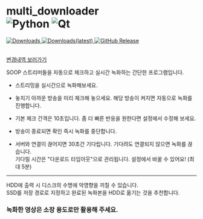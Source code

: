 # multi_downloader <br> ![Python](https://img.shields.io/badge/python-3670A0?logo=python&logoColor=ffdd54) ![Qt](https://img.shields.io/badge/Qt-%23217346.svg?logo=Qt&logoColor=white)
   


<div>
   <a href="https://github.com/HO-Silverplate/multi_downloader/releases">
      <img alt ="Downloads" src = "https://img.shields.io/github/downloads/HO-Silverplate/multi_downloader/total?downloads">
   </a>
   <a href="https://github.com/HO-Silverplate/multi_downloader/releases/latest">
      <img alt="Downloads(latest)" src="https://img.shields.io/github/downloads/HO-Silverplate/multi_downloader/latest/total?label=latest">
   </a>
   <a href="https://github.com/HO-Silverplate/multi_downloader/releases/latest">
      <img alt="GitHub Release" src="https://img.shields.io/github/v/release/HO-silverplate/multi_downloader">
   </a>
</div>
<br>
<div>
      
   [변경내역 보러가기](https://github.com/HO-Silverplate/multi_downloader/blob/main/CHANGELOG.md)

   SOOP 스트리머들을 자동으로 체크하고 실시간 녹화하는 간단한 프로그램입니다.
   - 스트리밍을 실시간으로 녹화해보세요.
   - 놓치기 아까운 방송을 미리 체크해 놓으세요. 해당 방송이 켜지면 자동으로 녹화를 진행합니다.
   - 기본 체크 간격은 10초입니다. 좀 더 빠른 반응을 원한다면 설정에서 수정해 보세요.
   - 방송이 종료되면 확인 즉시 녹화를 중단합니다.
     
   - 서버와 연결이 끊어지면 30초간 기다립니다. 기다려도 연결되지 않으면 녹화를 끊습니다.  
     기다릴 시간은 "다운로드 타임아웃"으로 관리됩니다. 설정에서 바꿀 수 있어요! (최대 5분)
     
   ---
   HDD에 출력 시 디스크의 수명에 악영향을 끼칠 수 있습니다.  
   SSD를 저장 경로로 지정하고 완료된 녹화본을 HDD로 옮기는 것을 추천합니다.
   
   ### **녹화한 영상은 소장 용도로만 활용해 주세요.**

</div>
